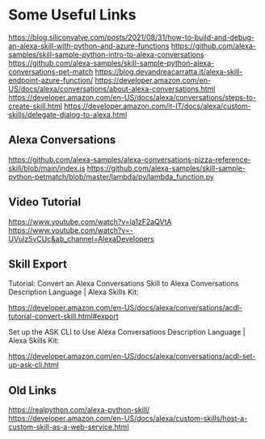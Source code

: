 # Some Useful Links

https://blog.siliconvalve.com/posts/2021/08/31/how-to-build-and-debug-an-alexa-skill-with-python-and-azure-functions
https://github.com/alexa-samples/skill-sample-python-intro-to-alexa-conversations
https://github.com/alexa-samples/skill-sample-python-alexa-conversations-pet-match
https://blog.devandreacarratta.it/alexa-skill-endpoint-azure-function/
https://developer.amazon.com/en-US/docs/alexa/conversations/about-alexa-conversations.html
https://developer.amazon.com/en-US/docs/alexa/conversations/steps-to-create-skill.html
https://developer.amazon.com/it-IT/docs/alexa/custom-skills/delegate-dialog-to-alexa.html

## Alexa Conversations

https://github.com/alexa-samples/alexa-conversations-pizza-reference-skill/blob/main/index.js
https://github.com/alexa-samples/skill-sample-python-petmatch/blob/master/lambda/py/lambda_function.py

## Video Tutorial

https://www.youtube.com/watch?v=la1zF2aQVtA
https://www.youtube.com/watch?v=-UVulz5vCUc&ab_channel=AlexaDevelopers

## Skill Export

Tutorial: Convert an Alexa Conversations Skill to Alexa Conversations Description Language | Alexa Skills Kit:

https://developer.amazon.com/en-US/docs/alexa/conversations/acdl-tutorial-convert-skill.html#export

Set up the ASK CLI to Use Alexa Conversations Description Language | Alexa Skills Kit:

https://developer.amazon.com/en-US/docs/alexa/conversations/acdl-set-up-ask-cli.html

## Old Links

https://realpython.com/alexa-python-skill/
https://developer.amazon.com/en-US/docs/alexa/custom-skills/host-a-custom-skill-as-a-web-service.html

